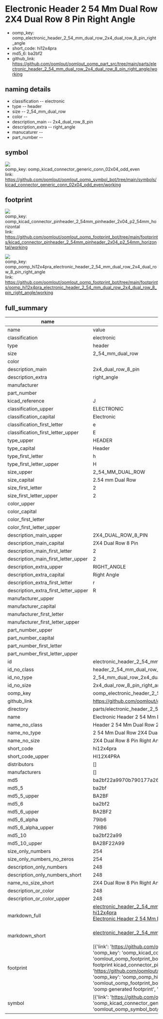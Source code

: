 # Electronic Header 2 54 Mm Dual Row 2X4 Dual Row 8 Pin Right Angle

  
* oomp_key: oomp_electronic_header_2_54_mm_dual_row_2x4_dual_row_8_pin_right_angle 
* short_code: hi12x4pra
* md5_6: ba2bf2  
* github_link: https://github.com/oomlout/oomlout_oomp_part_src/tree/main/parts/electronic_header_2_54_mm_dual_row_2x4_dual_row_8_pin_right_angle/working  
## naming details
* classification -- electronic
* type -- header
* size -- 2_54_mm_dual_row
* color -- 
* description_main -- 2x4_dual_row_8_pin
* description_extra -- right_angle
* manucaturer -- 
* part_number -- 



## symbol

![](symbol/{index}/working/working_600.png)  
oomp_key: oomp_kicad_connector_generic_conn_02x04_odd_even  
link: https://github.com/oomlout/oomlout_oomp_symbol_bot/tree/main/symbols/kicad_connector_generic_conn_02x04_odd_even/working  

## footprint

![](footprint/{index}/working/working_600.png)  
oomp_key: oomp_kicad_connector_pinheader_2_54mm_pinheader_2x04_p2_54mm_horizontal  
link: https://github.com/oomlout/oomlout_oomp_footprint_bot/tree/main/footprints/kicad_connector_pinheader_2_54mm_pinheader_2x04_p2_54mm_horizontal/working  

![](footprint/{index}/working/working_600.png)  
oomp_key: oomp_oomp_hi12x4pra_electronic_header_2_54_mm_dual_row_2x4_dual_row_8_pin_right_angle  
link: https://github.com/oomlout/oomlout_oomp_footprint_bot/tree/main/footprints/oomp_hi12x4pra_electronic_header_2_54_mm_dual_row_2x4_dual_row_8_pin_right_angle/working  

## full_summary
| name | value | 
| --- | --- | 
| name | value | 
| classification | electronic | 
| type | header | 
| size | 2_54_mm_dual_row | 
| color |  | 
| description_main | 2x4_dual_row_8_pin | 
| description_extra | right_angle | 
| manufacturer |  | 
| part_number |  | 
| kicad_reference | J | 
| classification_upper | ELECTRONIC | 
| classification_capital | Electronic | 
| classification_first_letter | e | 
| classification_first_letter_upper | E | 
| type_upper | HEADER | 
| type_capital | Header | 
| type_first_letter | h | 
| type_first_letter_upper | H | 
| size_upper | 2_54_MM_DUAL_ROW | 
| size_capital | 2.54 mm Dual Row | 
| size_first_letter | 2 | 
| size_first_letter_upper | 2 | 
| color_upper |  | 
| color_capital |  | 
| color_first_letter |  | 
| color_first_letter_upper |  | 
| description_main_upper | 2X4_DUAL_ROW_8_PIN | 
| description_main_capital | 2X4 Dual Row 8 Pin | 
| description_main_first_letter | 2 | 
| description_main_first_letter_upper | 2 | 
| description_extra_upper | RIGHT_ANGLE | 
| description_extra_capital | Right Angle | 
| description_extra_first_letter | r | 
| description_extra_first_letter_upper | R | 
| manufacturer_upper |  | 
| manufacturer_capital |  | 
| manufacturer_first_letter |  | 
| manufacturer_first_letter_upper |  | 
| part_number_upper |  | 
| part_number_capital |  | 
| part_number_first_letter |  | 
| part_number_first_letter_upper |  | 
| id | electronic_header_2_54_mm_dual_row_2x4_dual_row_8_pin_right_angle | 
| id_no_class | header_2_54_mm_dual_row_2x4_dual_row_8_pin_right_angle | 
| id_no_type | 2_54_mm_dual_row_2x4_dual_row_8_pin_right_angle | 
| id_no_size | 2x4_dual_row_8_pin_right_angle | 
| oomp_key | oomp_electronic_header_2_54_mm_dual_row_2x4_dual_row_8_pin_right_angle | 
| github_link | https://github.com/oomlout/oomlout_oomp_part_src/tree/main/parts/electronic_header_2_54_mm_dual_row_2x4_dual_row_8_pin_right_angle/working | 
| directory | parts/electronic_header_2_54_mm_dual_row_2x4_dual_row_8_pin_right_angle | 
| name | Electronic Header 2 54 Mm Dual Row 2X4 Dual Row 8 Pin Right Angle | 
| name_no_class | Header 2 54 Mm Dual Row 2X4 Dual Row 8 Pin Right Angle | 
| name_no_type | 2 54 Mm Dual Row 2X4 Dual Row 8 Pin Right Angle | 
| name_no_size | 2X4 Dual Row 8 Pin Right Angle | 
| short_code | hi12x4pra | 
| short_code_upper | HI12X4PRA | 
| distributors | [] | 
| manufacturers | [] | 
| md5 | ba2bf22a9970b790177a26c1a02e5af3 | 
| md5_5 | ba2bf | 
| md5_5_upper | BA2BF | 
| md5_6 | ba2bf2 | 
| md5_6_upper | BA2BF2 | 
| md5_6_alpha | 79ib6 | 
| md5_6_alpha_upper | 79IB6 | 
| md5_10 | ba2bf22a99 | 
| md5_10_upper | BA2BF22A99 | 
| size_only_numbers | 254 | 
| size_only_numbers_no_zeros | 254 | 
| description_only_numbers | 248 | 
| description_only_numbers_short | 248 | 
| name_no_size_short | 2X4 Dual Row 8 Pin Right Angle | 
| description_or_color | 248 | 
| description_or_color_upper | 248 | 
| markdown_full | [electronic_header_2_54_mm_dual_row_2x4_dual_row_8_pin_right_angle](https://github.com/oomlout/oomlout_oomp_part_src/tree/main/parts/electronic_header_2_54_mm_dual_row_2x4_dual_row_8_pin_right_angle/working)<br>[hi12x4pra](https://github.com/oomlout/oomlout_oomp_part_src/tree/main/parts/electronic_header_2_54_mm_dual_row_2x4_dual_row_8_pin_right_angle/working)<br>[Electronic Header 2 54 Mm Dual Row 2X4 Dual Row 8 Pin Right Angle](https://github.com/oomlout/oomlout_oomp_part_src/tree/main/parts/electronic_header_2_54_mm_dual_row_2x4_dual_row_8_pin_right_angle/working)<br><br> | 
| markdown_short | [electronic_header_2_54_mm_dual_row_2x4_dual_row_8_pin_right_angle](https://github.com/oomlout/oomlout_oomp_part_src/tree/main/parts/electronic_header_2_54_mm_dual_row_2x4_dual_row_8_pin_right_angle/working)<br><br> | 
| footprint | [{'link': 'https://github.com/oomlout/oomlout_oomp_footprint_bot/tree/main/foootprntss/kicad_connector_pinheader_2_54mm_pinheader_2x04_p2_54mm_horizontal', 'oomp_key': 'oomp_kicad_connector_pinheader_2_54mm_pinheader_2x04_p2_54mm_horizontal', 'directory': 'oomlout_oomp_footprint_bot/footprints/kicad_connector_pinheader_2_54mm_pinheader_2x04_p2_54mm_horizontal//working/working.kicad_mod', 'note': 'source footprint kicad_connector_pinheader_2_54mm_pinheader_2x04_p2_54mm_horizontal', 'index': 0}, {'link': 'https://github.com/oomlout/oomlout_oomp_footprint_bot/tree/main/foootprntss/oomp_hi12x4pra_electronic_header_2_54_mm_dual_row_2x4_dual_row_8_pin_right_angle', 'oomp_key': 'oomp_oomp_hi12x4pra_electronic_header_2_54_mm_dual_row_2x4_dual_row_8_pin_right_angle', 'directory': 'oomlout_oomp_footprint_bot/footprints/oomp_hi12x4pra_electronic_header_2_54_mm_dual_row_2x4_dual_row_8_pin_right_angle//working/working.kicad_mod', 'note': 'oomp generated footprint', 'index': 1}] | 
| symbol | [{'link': 'https://github.com/oomlout/oomlout_oomp_symbol_bot/tree/main/symbols/kicad_connector_generic_conn_02x04_odd_even', 'oomp_key': 'oomp_kicad_connector_generic_conn_02x04_odd_even', 'directory': 'oomlout_oomp_symbol_bot/symbols/kicad_connector_generic_conn_02x04_odd_even//working/working.kicad_sym', 'index': 0}] | 
